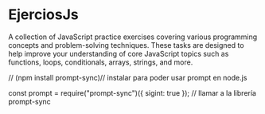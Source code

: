 # EjerciosJs
A collection of JavaScript practice exercises covering various programming concepts and problem-solving techniques. These tasks are designed to help improve your understanding of core JavaScript topics such as functions, loops, conditionals, arrays, strings, and more.


// (npm install prompt-sync)// instalar para poder usar prompt en node.js

const prompt = require("prompt-sync")({ sigint: true }); // llamar a la librería prompt-sync
